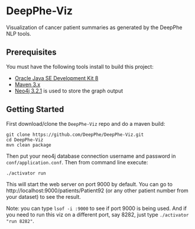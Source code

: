 # DeepPhe-Viz

Visualization of cancer patient summaries as generated by the DeepPhe NLP tools.

## Prerequisites

You must have the following tools install to build this project:

- [Oracle Java SE Development Kit 8](http://www.oracle.com/technetwork/java/javase/downloads/jdk8-downloads-2133151.html)
- [Maven 3.x](https://maven.apache.org/download.cgi)
- [Neo4j 3.2.1](https://neo4j.com/) is used to store the graph output

## Getting Started

First download/clone the `DeepPhe-Viz` repo and do a maven build:

````
git clone https://github.com/DeepPhe/DeepPhe-Viz.git
cd DeepPhe-Viz
mvn clean package
````
Then put your neo4j database connection username and password in `conf/application.conf`. Then from command line execute: 

````
./activator run
````

This will start the web server on port 9000 by default. You can go to http://localhost:9000/patients/Patient92 (or any other patient number from your dataset) to see the result.

Note: you can type `lsof -i :9000` to see if port 9000 is being used. And if you need to run this viz on a different port, say 8282, just type `./activator "run 8282"`.


